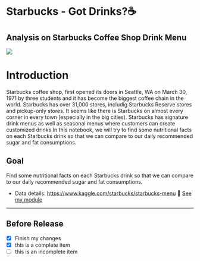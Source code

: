 # Starbucks - Got Drinks?☕
## Analysis on Starbucks Coffee Shop Drink Menu
![](https://stories.starbucks.com/uploads/2019/01/1981-Pike-Place_Exterior_Photo-1-1440x700.jpg)

# Introduction
Starbucks coffee shop, first opened its doors in Seattle, WA on March 30, 1971 by three students and it has become the biggest coffee chain in the world. Starbucks has over 31,000 stores, includig Starbucks Reserve stores and pickup-only stores. It seems like there is Starbucks on almost every corner in every town (especially in the big cities). Starbucks has signature drink menus as well as seasonal menus where customers can create customized drinks.In this notebook, we will try to find some nutritional facts on each Starbucks drink so that we can compare to our daily recommended sugar and fat consumptions.

## Goal
Find some nutritional facts on each Starbucks drink so that we can compare to our daily recommended sugar and fat consumptions. 
 
- Data details: https://www.kaggle.com/starbucks/starbucks-menu
:file_folder: [See my module](link)
___
## Before Release
- [x] Finish my changes
- [x] this is a complete item
- [ ] this is an incomplete item
